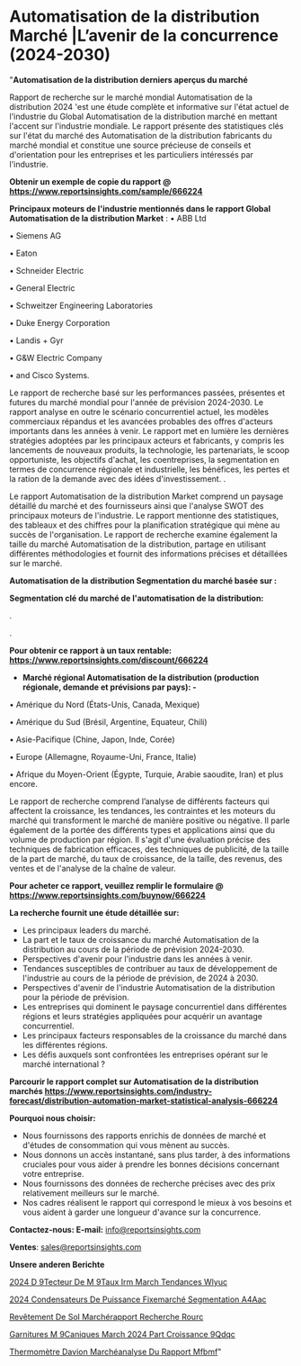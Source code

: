 # Automatisation de la distribution Marché |L’avenir de la concurrence (2024-2030)

"<strong>Automatisation de la distribution derniers aperçus du marché</strong>

Rapport de recherche sur le marché mondial Automatisation de la distribution 2024 'est une étude complète et informative sur l'état actuel de l'industrie du Global Automatisation de la distribution marché en mettant l'accent sur l'industrie mondiale. Le rapport présente des statistiques clés sur l'état du marché des Automatisation de la distribution fabricants du marché mondial et constitue une source précieuse de conseils et d'orientation pour les entreprises et les particuliers intéressés par l'industrie.

<strong>Obtenir un exemple de copie du rapport @ <a href=https://www.reportsinsights.com/sample/666224>https://www.reportsinsights.com/sample/666224</a></strong>

<strong>Principaux moteurs de l'industrie mentionnés dans le rapport Global Automatisation de la distribution Market</strong> :
• ABB Ltd

• Siemens AG

• Eaton

• Schneider Electric

• General Electric

• Schweitzer Engineering Laboratories

• Duke Energy Corporation

• Landis + Gyr

• G&W Electric Company

• and Cisco Systems.

Le rapport de recherche basé sur les performances passées, présentes et futures du marché mondial pour l'année de prévision 2024-2030. Le rapport analyse en outre le scénario concurrentiel actuel, les modèles commerciaux répandus et les avancées probables des offres d'acteurs importants dans les années à venir. Le rapport met en lumière les dernières stratégies adoptées par les principaux acteurs et fabricants, y compris les lancements de nouveaux produits, la technologie, les partenariats, le scoop opportuniste, les objectifs d'achat, les coentreprises, la segmentation en termes de concurrence régionale et industrielle, les bénéfices, les pertes et la ration de la demande avec des idées d'investissement. .

Le rapport Automatisation de la distribution Market comprend un paysage détaillé du marché et des fournisseurs ainsi que l'analyse SWOT des principaux moteurs de l'industrie. Le rapport mentionne des statistiques, des tableaux et des chiffres pour la planification stratégique qui mène au succès de l'organisation. Le rapport de recherche examine également la taille du marché Automatisation de la distribution, partage en utilisant différentes méthodologies et fournit des informations précises et détaillées sur le marché.

<strong>Automatisation de la distribution Segmentation du marché basée sur :</strong>

<strong> Segmentation clé du marché de l'automatisation de la distribution: </strong>

.

.

<strong>Pour obtenir ce rapport à un taux rentable: <a href=https://www.reportsinsights.com/discount/666224>https://www.reportsinsights.com/discount/666224</a></strong>
<ul>
  <li><strong>Marché régional Automatisation de la distribution (production régionale, demande et prévisions par pays): -</strong></li>
</ul>
• Amérique du Nord (États-Unis, Canada, Mexique)

• Amérique du Sud (Brésil, Argentine, Equateur, Chili)

• Asie-Pacifique (Chine, Japon, Inde, Corée)

• Europe (Allemagne, Royaume-Uni, France, Italie)

• Afrique du Moyen-Orient (Égypte, Turquie, Arabie saoudite, Iran) et plus encore.

Le rapport de recherche comprend l’analyse de différents facteurs qui affectent la croissance, les tendances, les contraintes et les moteurs du marché qui transforment le marché de manière positive ou négative. Il parle également de la portée des différents types et applications ainsi que du volume de production par région. Il s'agit d'une évaluation précise des techniques de fabrication efficaces, des techniques de publicité, de la taille de la part de marché, du taux de croissance, de la taille, des revenus, des ventes et de l'analyse de la chaîne de valeur.

<strong>Pour acheter ce rapport, veuillez remplir le formulaire @   <a href=https://www.reportsinsights.com/buynow/666224>https://www.reportsinsights.com/buynow/666224</a></strong>

<strong>La recherche fournit une étude détaillée sur:</strong>
<ul>
  <li>Les principaux leaders du marché.</li>
  <li>La part et le taux de croissance du marché Automatisation de la distribution au cours de la période de prévision 2024-2030.</li>
  <li>Perspectives d'avenir pour l'industrie dans les années à venir.</li>
  <li>Tendances susceptibles de contribuer au taux de développement de l'industrie au cours de la période de prévision, de 2024 à 2030.</li>
  <li>Perspectives d'avenir de l'industrie Automatisation de la distribution pour la période de prévision.</li>
  <li>Les entreprises qui dominent le paysage concurrentiel dans différentes régions et leurs stratégies appliquées pour acquérir un avantage concurrentiel.</li>
  <li>Les principaux facteurs responsables de la croissance du marché dans les différentes régions.</li>
  <li>Les défis auxquels sont confrontées les entreprises opérant sur le marché international ?</li>
</ul>

<strong>Parcourir le rapport complet sur Automatisation de la distribution marchés <a href=https://www.reportsinsights.com/industry-forecast/distribution-automation-market-statistical-analysis-666224>https://www.reportsinsights.com/industry-forecast/distribution-automation-market-statistical-analysis-666224</a></strong>

<strong>Pourquoi nous choisir:</strong>
<ul>
  <li>Nous fournissons des rapports enrichis de données de marché et d'études de consommation qui vous mènent au succès.</li>
  <li>Nous donnons un accès instantané, sans plus tarder, à des informations cruciales pour vous aider à prendre les bonnes décisions concernant votre entreprise.</li>
  <li>Nous fournissons des données de recherche précises avec des prix relativement meilleurs sur le marché.</li>
  <li>Nos cadres réalisent le rapport qui correspond le mieux à vos besoins et vous aident à garder une longueur d'avance sur la concurrence.</li>
</ul>
<strong>Contactez-nous:
</strong><strong>E-mail:</strong> <a href=mailto:info@reportsinsights.com>info@reportsinsights.com</a>

<strong>Ventes</strong>: <a href=mailto:sales@reportsinsights.com>sales@reportsinsights.com</a>

<strong>Unsere anderen Berichte</strong>

<a href=https://www.linkedin.com/pulse/2024-d%C3%A9tecteur-de-m%C3%A9taux-irm-march%C3%A9-tendances-wlyuc/>2024 D 9Tecteur De M 9Taux Irm March Tendances Wlyuc</a>

<a href=https://www.linkedin.com/pulse/2024-condensateurs-de-puissance-fixemarché-segmentation-a4aac/>2024 Condensateurs De Puissance Fixemarché Segmentation A4Aac</a>

<a href=https://www.linkedin.com/pulse/revêtement-de-sol-marchérapport-recherche-rourc/>Revêtement De Sol Marchérapport Recherche Rourc</a>

<a href=https://www.linkedin.com/pulse/garnitures-m%C3%A9caniques-march%C3%A9-2024-part-croissance-9qdqc/>Garnitures M 9Caniques March 2024 Part Croissance 9Qdqc</a>

<a href=https://www.linkedin.com/pulse/thermomètre-davion-marchéanalyse-du-rapport-mfbmf/>Thermomètre Davion Marchéanalyse Du Rapport Mfbmf</a>"

